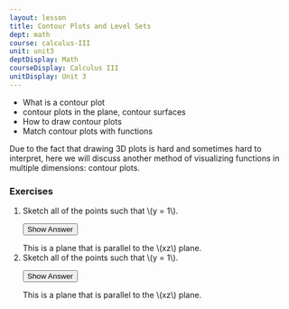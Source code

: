 ```yaml
---
layout: lesson
title: Contour Plots and Level Sets
dept: math
course: calculus-III
unit: unit3
deptDisplay: Math
courseDisplay: Calculus III
unitDisplay: Unit 3
---
```



- What is a contour plot
- contour plots in the plane, contour surfaces
- How to draw contour plots
- Match contour plots with functions

Due to the fact that drawing 3D plots is hard and sometimes hard to interpret, here we will discuss another method of visualizing functions in multiple dimensions: contour plots. 


### Exercises

<ol>
<li> <div> Sketch all of the points such that \(y = 1\). </div>

<button onclick="myFunction('answer2')" class="answerButton">Show Answer</button>
<div  id="answer2" class="answer">
This is a plane that is parallel to the \(xz\) plane. 
</div> </li>
<li> <div> Sketch all of the points such that \(y = 1\). </div>

<button onclick="myFunction('answer2')" class="answerButton">Show Answer</button>
<div  id="answer2" class="answer">
This is a plane that is parallel to the \(xz\) plane. 
</div> </li>
</ol>
